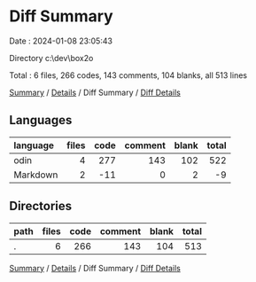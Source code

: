 # Diff Summary

Date : 2024-01-08 23:05:43

Directory c:\\dev\\box2o

Total : 6 files,  266 codes, 143 comments, 104 blanks, all 513 lines

[Summary](results.md) / [Details](details.md) / Diff Summary / [Diff Details](diff-details.md)

## Languages
| language | files | code | comment | blank | total |
| :--- | ---: | ---: | ---: | ---: | ---: |
| odin | 4 | 277 | 143 | 102 | 522 |
| Markdown | 2 | -11 | 0 | 2 | -9 |

## Directories
| path | files | code | comment | blank | total |
| :--- | ---: | ---: | ---: | ---: | ---: |
| . | 6 | 266 | 143 | 104 | 513 |

[Summary](results.md) / [Details](details.md) / Diff Summary / [Diff Details](diff-details.md)